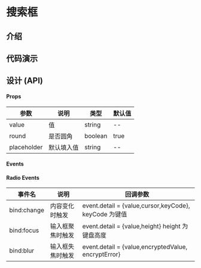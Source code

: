 # 搜索框

## 介绍

## 代码演示

## 设计 (API)

#### Props

| 参数        | 说明       | 类型    | 默认值 |
| ----------- | ---------- | ------- | ------ |
| value       | 值         | string  | --     |
| round       | 是否圆角   | boolean | true   |
| placeholder | 默认填入值 | string  | --     |

#### Events

#### Radio Events

| 事件名      | 说明             | 回调参数                                              |
| ----------- | ---------------- | ----------------------------------------------------- |
| bind:change | 内容变化时触发   | event.detail = {value,cursor,keyCode}, keyCode 为键值 |
| bind:focus  | 输入框聚焦时触发 | event.detail = {value,height} height 为键盘高度       |
| bind:blur   | 输入框失焦时触发 | event.detail = {value,encryptedValue, encryptError}   |
